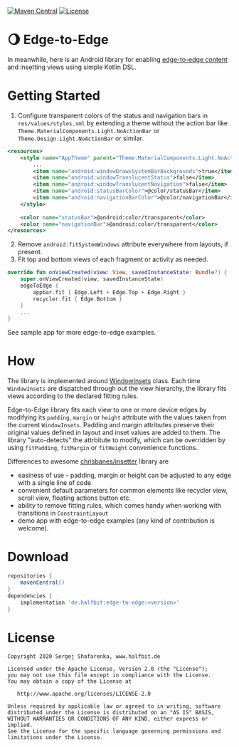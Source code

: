[![Maven Central](http://img.shields.io/maven-central/v/de.halfbit/edge-to-edge.svg)](http://search.maven.org/#search%7Cga%7C1%7Cg%3A%22de.halfbit%22%20a%3A%22edge-to-edge%22)
[![License](https://img.shields.io/badge/License-Apache%202.0-blue.svg)](http://www.apache.org/licenses/LICENSE-2.0)

# 🌖 Edge-to-Edge 
In meanwhile, here is an Android library for enabling [edge-to-edge content](https://developer.android.com/guide/navigation/gesturenav) and insetting views using simple Kotlin DSL.

# Getting Started

1. Configure transparent colors of the status and navigation bars in `res/values/styles.xml` by extending a theme without the action bar like `Theme.MaterialComponents.Light.NoActionBar` or `Theme.Design.Light.NoActionBar` or similar.

```xml
<resources>
    <style name="AppTheme" parent="Theme.MaterialComponents.Light.NoActionBar">
        ...
        <item name="android:windowDrawsSystemBarBackgrounds">true</item>
        <item name="android:windowTranslucentStatus">false</item>
        <item name="android:windowTranslucentNavigation">false</item>
        <item name="android:statusBarColor">@color/statusBar</item>
        <item name="android:navigationBarColor">@color/navigationBar</item>
    </style>
    
    <color name="statusBar">@android:color/transparent</color>
    <color name="navigationBar">@android:color/transparent</color>
</resources>
```

2. Remove `android:fitSystemWindows` attribute everywhere from layouts, if present.
3. Fit top and bottom views of each fragment or activity as needed.

```kotlin
override fun onViewCreated(view: View, savedInstanceState: Bundle?) {
    super.onViewCreated(view, savedInstanceState)
    edgeToEdge {
        appbar.fit { Edge.Left + Edge.Top + Edge.Right }
        recycler.fit { Edge.Bottom }
    }
    ...
}
```

See sample app for more edge-to-edge examples.

# How

The library is implemented around [WindowInsets](https://developer.android.com/reference/android/view/WindowInsets) class. Each time `WindowInsets` are dispatched through out the view hierarchy, the library fits views according to the declared fitting rules.

Edge-to-Edge library fits each view to one or more device edges by modifying its `padding`, `margin` or `height` attribute with  the values taken from the current `WindowInsets`. Padding and margin attributes preserve their original values defined in layout and inset values are added to them. The library "auto-detects" the attrbitute to modify, which can be overridden by using `fitPadding`, `fitMargin` or `fitHeight` convenience functions.

Differences to awesome [chrisbanes/insetter](https://github.com/chrisbanes/insetter) library are
* easiness of use - padding, margin or height can be adjusted to any edge with a single line of code
* convenient default parameters for common elements like recycler view, scroll view, floating actions button etc.
* ability to remove fitting rules, which comes handy when working with transitions in `ConstraintLayout`
* demo app with edge-to-edge examples (any kind of contribution is welcome).

# Download
```gradle
repositories {
    mavenCentral()
}
dependencies {
    implementation 'de.halfbit:edge-to-edge:<version>'
}

```

# License
```
Copyright 2020 Sergej Shafarenka, www.halfbit.de

Licensed under the Apache License, Version 2.0 (the "License");
you may not use this file except in compliance with the License.
You may obtain a copy of the License at

   http://www.apache.org/licenses/LICENSE-2.0

Unless required by applicable law or agreed to in writing, software
distributed under the License is distributed on an "AS IS" BASIS,
WITHOUT WARRANTIES OR CONDITIONS OF ANY KIND, either express or implied.
See the License for the specific language governing permissions and
limitations under the License.
```
